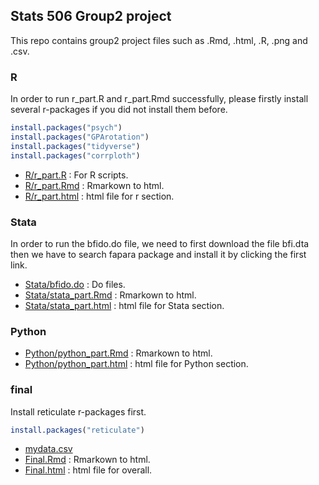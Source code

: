 ## Stats 506 Group2 project

This repo contains group2 project files such as .Rmd, .html, .R, .png and .csv.

### R
In order to run r_part.R and r_part.Rmd successfully, please firstly install several r-packages if you did not install them before.

```r
install.packages("psych")
install.packages("GPArotation")
install.packages("tidyverse")
install.packages("corrploth")
```
  - [R/r_part.R](./R/r_part.R) : For R scripts.
  - [R/r_part.Rmd](./R/r_part.Rmd) : Rmarkown to html.
  - [R/r_part.html](./R/r_part.html) : html file for r section.

### Stata
In order to run the bfido.do file, we need to first download the file bfi.dta then we have to search fapara package and install it by clicking the first link.

  - [Stata/bfido.do](./Stata/bfido.do) : Do files.
  - [Stata/stata_part.Rmd](./Stata/Stata_part.Rmd) : Rmarkown to html.
  - [Stata/stata_part.html](./Stata/Stata_part.html) : html file for Stata section.


### Python
 
  - [Python/python_part.Rmd](./Python/python_part.Rmd) : Rmarkown to html.
  - [Python/python_part.html](./Python/python_part.html) : html file for Python section.


### final
Install  reticulate r-packages first.

```r
install.packages("reticulate")
```
  - [mydata.csv](./mydata.csv) 
  - [Final.Rmd](./final_draft.Rmd) : Rmarkown to html.
  - [Final.html](./final_draft..html) : html file for overall.

